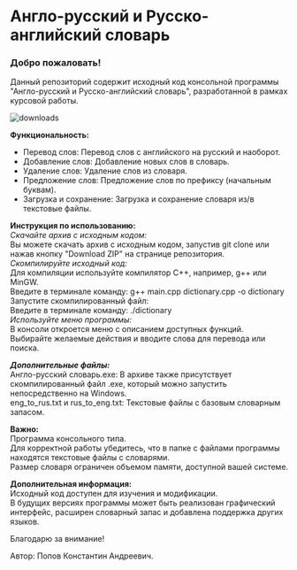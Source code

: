 # Англо-русский и Русско-английский словарь
### Добро пожаловать!

Данный репозиторий содержит исходный код консольной программы "Англо-русский и Русско-английский словарь", разработанной в рамках курсовой работы.

![downloads](https://img.shields.io/badge/downloads-d?style=flat
)

**Функциональность:**
+ Перевод слов: Перевод слов с английского на русский и наоборот.
+ Добавление слов: Добавление новых слов в словарь.
+ Удаление слов: Удаление слов из словаря.
+ Предложение слов: Предложение слов по префиксу (начальным буквам).
+ Загрузка и сохранение: Загрузка и сохранение словаря из/в текстовые файлы.

**Инструкция по использованию:**\
_Скачайте архив с исходным кодом:_\
Вы можете скачать архив с исходным кодом, запустив git clone или нажав кнопку "Download ZIP" на странице репозитория.\
_Скомпилируйте исходный код:_\
Для компиляции используйте компилятор C++, например, g++ или MinGW.\
Введите в терминале команду: g++ main.cpp dictionary.cpp -o dictionary\
Запустите скомпилированный файл:\
Введите в терминале команду: ./dictionary\
_Используйте меню программы:_\
В консоли откроется меню с описанием доступных функций.\
Выбирайте желаемые действия и вводите слова для перевода или поиска.

***Дополнительные файлы:***\
Англо-русский словарь.exe: В архиве также присутствует скомпилированный файл .exe, который можно запустить непосредственно на Windows.\
eng_to_rus.txt и rus_to_eng.txt: Текстовые файлы с базовым словарным запасом.

**Важно:**\
Программа консольного типа.\
Для корректной работы убедитесь, что в папке с файлами программы находятся текстовые файлы с словарями.\
Размер словаря ограничен объемом памяти, доступной вашей системе.

**Дополнительная информация:**\
Исходный код доступен для изучения и модификации.\
В будущих версиях программы может быть реализован графический интерфейс, расширен словарный запас и добавлена поддержка других языков.

Благодарю за внимание!

Автор: Попов Константин Андреевич.

